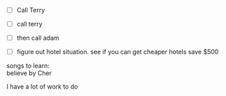 
- [ ] Call Terry
- [ ] call terry
- [ ] then call adam
- [ ] figure out hotel situation.  see if you can get cheaper hotels save $500




songs to learn:  
believe by Cher

I have a lot of work to do

